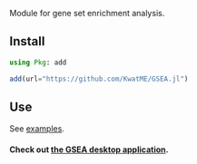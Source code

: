 Module for gene set enrichment analysis.

## Install

```julia
using Pkg: add

add(url="https://github.com/KwatME/GSEA.jl")
```

## Use

See [examples](notebook/example.ipynb).

#### Check out [the GSEA desktop application](https://github.com/KwatME/gsea).
